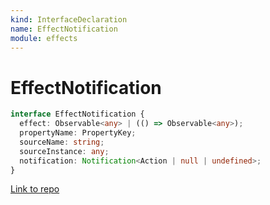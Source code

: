 ```yaml
---
kind: InterfaceDeclaration
name: EffectNotification
module: effects
---
```


# EffectNotification

```ts
interface EffectNotification {
  effect: Observable<any> | (() => Observable<any>);
  propertyName: PropertyKey;
  sourceName: string;
  sourceInstance: any;
  notification: Notification<Action | null | undefined>;
}
```

[Link to repo](https://github.com/ngrx/platform/blob/master/modules/effects/src/effect_notification.ts#L5-L11)

